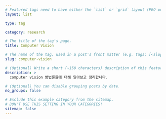 ```yaml
---
# Featured tags need to have either the `list` or `grid` layout (PRO only).
layout: list

type: tag

category: research

# The title of the tag's page.
title: Computer Vision

# The name of the tag, used in a post's front matter (e.g. tags: [<slug>]).
slug: computer-vision

# (Optional) Write a short (~150 characters) description of this featured tag.
description: >
  computer vision 방법론들에 대해 알아보고 정리합니다.

# (Optional) You can disable grouping posts by date.
no_groups: false

# Exclude this example category from the sitemap.
# DON'T USE THIS SETTING IN YOUR CATEGORIES!
sitemap: false
---
```

